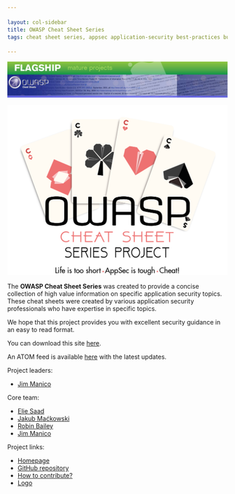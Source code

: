 ```yaml
---

layout: col-sidebar
title: OWASP Cheat Sheet Series
tags: cheat sheet series, appsec application-security best-practices builders defenders

---
```


![OWASPHeader](assets/Preface_Cheatsheet_Header.png)

![ProjectLogoOfficial](assets/Preface_Cheatsheet_Logo.png)

The **OWASP Cheat Sheet Series** was created to provide a concise collection of high value information on specific application security topics. These cheat sheets were created by various application security professionals who have expertise in specific topics. 

We hope that this project provides you with excellent security guidance in an easy to read format.

You can download this site [here](bundle.zip).

An ATOM feed is available [here](News.xml) with the latest updates.

Project leaders:
- [Jim Manico](https://www.owasp.org/index.php/User:Jmanico)

Core team:
- [Elie Saad](https://github.com/ThunderSon)
- [Jakub Maćkowski](https://github.com/mackowski)
- [Robin Bailey](https://github.com/rbsec)
- [Jim Manico](https://github.com/jmanico)

Project links:
- [Homepage](https://www.owasp.org/index.php/OWASP_Cheat_Sheet_Series)
- [GitHub repository](https://github.com/OWASP/CheatSheetSeries)
- [How to contribute?](https://github.com/OWASP/CheatSheetSeries#how-to-contribute)
- [Logo](https://github.com/OWASP/owasp-swag/tree/master/projects/cheat-sheet-series)
